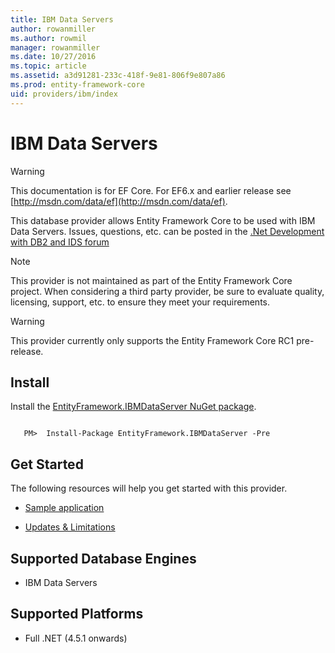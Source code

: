 ```yaml
---
title: IBM Data Servers
author: rowanmiller
ms.author: rowmil
manager: rowanmiller
ms.date: 10/27/2016
ms.topic: article
ms.assetid: a3d91281-233c-418f-9e81-806f9e807a86
ms.prod: entity-framework-core
uid: providers/ibm/index
---
```

# IBM Data Servers

> [!WARNING]
> This documentation is for EF Core. For EF6.x and earlier release see [http://msdn.com/data/ef](http://msdn.com/data/ef).

This database provider allows Entity Framework Core to be used with IBM Data Servers. Issues, questions, etc. can be posted in the [.Net Development with DB2 and IDS forum](https://www.ibm.com/developerworks/community/forums/html/forum?id=11111111-0000-0000-0000-000000000467)

> [!NOTE]
> This provider is not maintained as part of the Entity Framework Core project. When considering a third party provider, be sure to evaluate quality, licensing, support, etc. to ensure they meet your requirements.

> [!WARNING]
> This provider currently only supports the Entity Framework Core RC1 pre-release.

## Install

Install the [EntityFramework.IBMDataServer NuGet package](https://www.nuget.org/packages/EntityFramework.IBMDataServer).

<!-- literal_block"ids  "classes  "xml:space": "preserve", "backrefs  "linenos": false, "dupnames  : "csharp",", highlight_args}, "names": [] -->
````text

   PM>  Install-Package EntityFramework.IBMDataServer -Pre
````

## Get Started

The following resources will help you get started with this provider.
* [Sample application](https://www.ibm.com/developerworks/community/blogs/96960515-2ea1-4391-8170-b0515d08e4da/entry/sample_ef7_application_for_ibm_data_servers)

* [Updates & Limitations](https://www.ibm.com/developerworks/community/blogs/96960515-2ea1-4391-8170-b0515d08e4da/entry/latest_updates_and_limitations_for_ibm_data_server_entityframework_7)

## Supported Database Engines

* IBM Data Servers

## Supported Platforms

* Full .NET (4.5.1 onwards)
